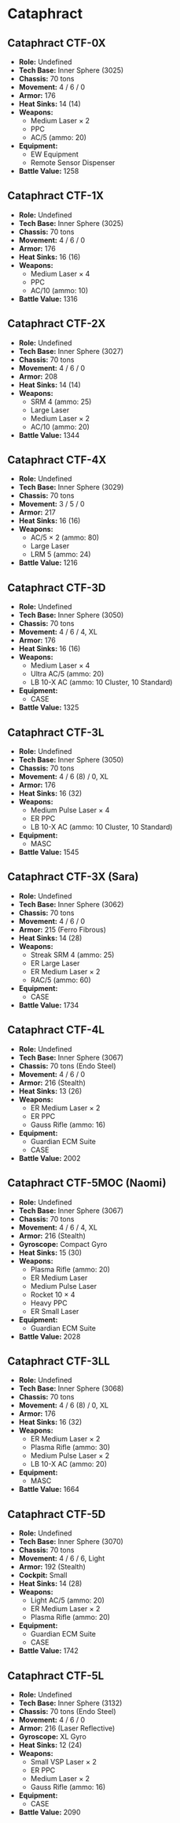 # Cataphract
## Cataphract CTF-0X
- **Role:** Undefined
- **Tech Base:** Inner Sphere (3025)
- **Chassis:** 70 tons
- **Movement:** 4 / 6 / 0
- **Armor:** 176
- **Heat Sinks:** 14 (14)
- **Weapons:**
  - Medium Laser × 2
  - PPC
  - AC/5 (ammo: 20)
- **Equipment:**
  - EW Equipment
  - Remote Sensor Dispenser
- **Battle Value:** 1258

## Cataphract CTF-1X
- **Role:** Undefined
- **Tech Base:** Inner Sphere (3025)
- **Chassis:** 70 tons
- **Movement:** 4 / 6 / 0
- **Armor:** 176
- **Heat Sinks:** 16 (16)
- **Weapons:**
  - Medium Laser × 4
  - PPC
  - AC/10 (ammo: 10)
- **Battle Value:** 1316

## Cataphract CTF-2X
- **Role:** Undefined
- **Tech Base:** Inner Sphere (3027)
- **Chassis:** 70 tons
- **Movement:** 4 / 6 / 0
- **Armor:** 208
- **Heat Sinks:** 14 (14)
- **Weapons:**
  - SRM 4 (ammo: 25)
  - Large Laser
  - Medium Laser × 2
  - AC/10 (ammo: 20)
- **Battle Value:** 1344

## Cataphract CTF-4X
- **Role:** Undefined
- **Tech Base:** Inner Sphere (3029)
- **Chassis:** 70 tons
- **Movement:** 3 / 5 / 0
- **Armor:** 217
- **Heat Sinks:** 16 (16)
- **Weapons:**
  - AC/5 × 2 (ammo: 80)
  - Large Laser
  - LRM 5 (ammo: 24)
- **Battle Value:** 1216

## Cataphract CTF-3D
- **Role:** Undefined
- **Tech Base:** Inner Sphere (3050)
- **Chassis:** 70 tons
- **Movement:** 4 / 6 / 4, XL
- **Armor:** 176
- **Heat Sinks:** 16 (16)
- **Weapons:**
  - Medium Laser × 4
  - Ultra AC/5 (ammo: 20)
  - LB 10-X AC (ammo: 10 Cluster, 10 Standard)
- **Equipment:**
  - CASE
- **Battle Value:** 1325

## Cataphract CTF-3L
- **Role:** Undefined
- **Tech Base:** Inner Sphere (3050)
- **Chassis:** 70 tons
- **Movement:** 4 / 6 (8) / 0, XL
- **Armor:** 176
- **Heat Sinks:** 16 (32)
- **Weapons:**
  - Medium Pulse Laser × 4
  - ER PPC
  - LB 10-X AC (ammo: 10 Cluster, 10 Standard)
- **Equipment:**
  - MASC
- **Battle Value:** 1545

## Cataphract CTF-3X (Sara)
- **Role:** Undefined
- **Tech Base:** Inner Sphere (3062)
- **Chassis:** 70 tons
- **Movement:** 4 / 6 / 0
- **Armor:** 215 (Ferro Fibrous)
- **Heat Sinks:** 14 (28)
- **Weapons:**
  - Streak SRM 4 (ammo: 25)
  - ER Large Laser
  - ER Medium Laser × 2
  - RAC/5 (ammo: 60)
- **Equipment:**
  - CASE
- **Battle Value:** 1734

## Cataphract CTF-4L
- **Role:** Undefined
- **Tech Base:** Inner Sphere (3067)
- **Chassis:** 70 tons (Endo Steel)
- **Movement:** 4 / 6 / 0
- **Armor:** 216 (Stealth)
- **Heat Sinks:** 13 (26)
- **Weapons:**
  - ER Medium Laser × 2
  - ER PPC
  - Gauss Rifle (ammo: 16)
- **Equipment:**
  - Guardian ECM Suite
  - CASE
- **Battle Value:** 2002

## Cataphract CTF-5MOC (Naomi)
- **Role:** Undefined
- **Tech Base:** Inner Sphere (3067)
- **Chassis:** 70 tons
- **Movement:** 4 / 6 / 4, XL
- **Armor:** 216 (Stealth)
- **Gyroscope:** Compact Gyro
- **Heat Sinks:** 15 (30)
- **Weapons:**
  - Plasma Rifle (ammo: 20)
  - ER Medium Laser
  - Medium Pulse Laser
  - Rocket 10 × 4
  - Heavy PPC
  - ER Small Laser
- **Equipment:**
  - Guardian ECM Suite
- **Battle Value:** 2028

## Cataphract CTF-3LL
- **Role:** Undefined
- **Tech Base:** Inner Sphere (3068)
- **Chassis:** 70 tons
- **Movement:** 4 / 6 (8) / 0, XL
- **Armor:** 176
- **Heat Sinks:** 16 (32)
- **Weapons:**
  - ER Medium Laser × 2
  - Plasma Rifle (ammo: 30)
  - Medium Pulse Laser × 2
  - LB 10-X AC (ammo: 20)
- **Equipment:**
  - MASC
- **Battle Value:** 1664

## Cataphract CTF-5D
- **Role:** Undefined
- **Tech Base:** Inner Sphere (3070)
- **Chassis:** 70 tons
- **Movement:** 4 / 6 / 6, Light
- **Armor:** 192 (Stealth)
- **Cockpit:** Small
- **Heat Sinks:** 14 (28)
- **Weapons:**
  - Light AC/5 (ammo: 20)
  - ER Medium Laser × 2
  - Plasma Rifle (ammo: 20)
- **Equipment:**
  - Guardian ECM Suite
  - CASE
- **Battle Value:** 1742

## Cataphract CTF-5L
- **Role:** Undefined
- **Tech Base:** Inner Sphere (3132)
- **Chassis:** 70 tons (Endo Steel)
- **Movement:** 4 / 6 / 0
- **Armor:** 216 (Laser Reflective)
- **Gyroscope:** XL Gyro
- **Heat Sinks:** 12 (24)
- **Weapons:**
  - Small VSP Laser × 2
  - ER PPC
  - Medium Laser × 2
  - Gauss Rifle (ammo: 16)
- **Equipment:**
  - CASE
- **Battle Value:** 2090

